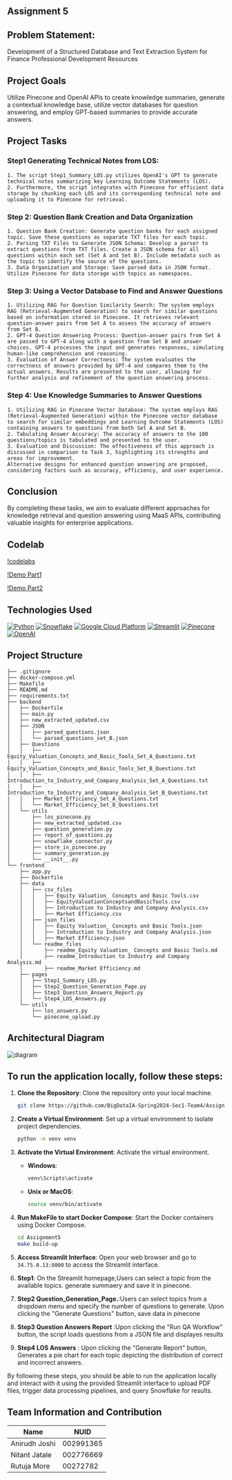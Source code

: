 
## Assignment 5

## Problem Statement:
Development of a Structured Database and Text Extraction System for Finance Professional Development Resources

## Project Goals
Utilize Pinecone and OpenAI APIs to create knowledge summaries, generate a contextual knowledge base, utilize vector databases for question answering, and employ GPT-based summaries to provide accurate answers.

## Project Tasks
  
### Step1 Generating Technical Notes from LOS:
        
    1. The script Step1_Summary_LOS.py utilizes OpenAI's GPT to generate technical notes summarizing key Learning Outcome Statements (LOS).
    2. Furthermore, the script integrates with Pinecone for efficient data storage by chunking each LOS and its corresponding technical note and uploading it to Pinecone for retrieval.

 ### Step 2: Question Bank Creation and Data Organization

    1. Question Bank Creation: Generate question banks for each assigned topic. Save these questions as separate TXT files for each topic.
    2. Parsing TXT Files to Generate JSON Schema: Develop a parser to extract questions from TXT files. Create a JSON schema for all questions within each set (Set A and Set B). Include metadata such as the topic to identify the source of the questions.
    3. Data Organization and Storage: Save parsed data in JSON format. Utilize Pinecone for data storage with topics as namespaces.


### Step 3: Using a Vector Database to Find and Answer Questions
    
    1. Utilizing RAG for Question Similarity Search: The system employs RAG (Retrieval-Augmented Generation) to search for similar questions based on information stored in Pinecone. It retrieves relevant question-answer pairs from Set A to assess the accuracy of answers from Set B.
    2. GPT-4 Question Answering Process: Question-answer pairs from Set A are passed to GPT-4 along with a question from Set B and answer choices. GPT-4 processes the input and generates responses, simulating human-like comprehension and reasoning.
    3. Evaluation of Answer Correctness: The system evaluates the correctness of answers provided by GPT-4 and compares them to the actual answers. Results are presented to the user, allowing for further analysis and refinement of the question answering process.

    
### Step 4: Use Knowledge Summaries to Answer Questions
    
    1. Utilizing RAG in Pinecone Vector Database: The system employs RAG (Retrieval-Augmented Generation) within the Pinecone vector database to search for similar embeddings and Learning Outcome Statements (LOS) containing answers to questions from both Set A and Set B.
    2. Tabulating Answer Accuracy: The accuracy of answers to the 100 questions/topics is tabulated and presented to the user.
    3. Evaluation and Discussion: The effectiveness of this approach is discussed in comparison to Task 3, highlighting its strengths and areas for improvement.
    Alternative designs for enhanced question answering are proposed, considering factors such as accuracy, efficiency, and user experience.

## Conclusion

By completing these tasks, we aim to evaluate different approaches for knowledge retrieval and question answering using MaaS APIs, contributing valuable insights for enterprise applications.

## Codelab

[!codelabs](https://codelabs-preview.appspot.com/?file_id=1fgubqz6h9BDCbEH1wdWYCjpfK3Iof7RCu2W_Kd6uOAY#3)

[!Demo Part1](https://www.youtube.com/watch?v=5RZNkLJtoBE)
 
[!Demo Part2](https://www.youtube.com/watch?v=0n0S1EA3dPc)

## Technologies Used

[![Python](https://img.shields.io/badge/Python-FFD43B?style=for-the-badge&logo=python&logoColor=blue)](https://www.python.org/)
[![Snowflake](https://img.shields.io/badge/Snowflake-387BC3?style=for-the-badge&logo=snowflake&logoColor=light)](https://www.snowflake.com/)
[![Google Cloud Platform](https://img.shields.io/badge/Google%20Cloud%20Platform-4285F4?style=for-the-badge&logo=google-cloud&logoColor=white)](https://cloud.google.com/)
[![Streamlit](https://img.shields.io/badge/Streamlit-FF4B4B?style=for-the-badge&logo=streamlit&logoColor=white)](https://www.streamlit.io/)
[![Pinecone](https://img.shields.io/badge/Pinecone-7B0099?style=for-the-badge&logo=pinecone&logoColor=white)](https://www.pinecone.io/)
[![OpenAI](https://img.shields.io/badge/OpenAI-000000?style=for-the-badge&logo=openai&logoColor=white)](https://openai.com/)



## Project Structure
```
├── .gitignore
├── docker-compose.yml
├── Makefile
├── README.md
├── requirements.txt
├── backend
│   ├── Dockerfile
│   ├── main.py
│   ├── new_extracted_updated.csv
│   ├── JSON
│   │   ├── parsed_questions.json
│   │   └── parsed_questions_set_B.json
│   ├── Questions
│   │   ├── Equity_Valuation_Concepts_and_Basic_Tools_Set_A_Questions.txt
│   │   ├── Equity_Valuation_Concepts_and_Basic_Tools_Set_B_Questions.txt
│   │   ├── Introduction_to_Industry_and_Company_Analysis_Set_A_Questions.txt
│   │   ├── Introduction_to_Industry_and_Company_Analysis_Set_B_Questions.txt
│   │   ├── Market_Efficiency_Set_A_Questions.txt
│   │   └── Market_Efficiency_Set_B_Questions.txt
│   └── utils
│       ├── los_pinecone.py
│       ├── new_extracted_updated.csv
│       ├── question_generation.py
│       ├── report_of_questions.py
│       ├── snowflake_connector.py
│       ├── store_in_pinecone.py
│       ├── summary_generation.py
│       └── __init__.py
└── frontend
    ├── app.py
    ├── Dockerfile
    ├── data
    │   ├── csv_files
    │   │   ├── Equity Valuation_ Concepts and Basic Tools.csv
    │   │   ├── EquityValuationConceptsandBasicTools.csv
    │   │   ├── Introduction to Industry and Company Analysis.csv
    │   │   ├── Market Efficiency.csv
    │   ├── json_files
    │   │   ├── Equity Valuation_ Concepts and Basic Tools.json
    │   │   ├── Introduction to Industry and Company Analysis.json
    │   │   ├── Market Efficiency.json
    │   └── readme_files
    │       ├── readme_Equity Valuation_ Concepts and Basic Tools.md
    │       ├── readme_Introduction to Industry and Company Analysis.md
    │       ├── readme_Market Efficiency.md
    ├── pages
    │   ├── Step1_Summary_LOS.py
    │   ├── Step2_Question_Generation_Page.py
    │   ├── Step3_Question_Answers_Report.py
    │   └── Step4_LOS_Answers.py
    └── utils
        ├── los_answers.py
        └── pinecone_upload.py
```
## Architectural Diagram
![diagram](https://github.com/BigDataIA-Spring2024-Sec1-Team4/Assignment5/blob/Anirudha/diagrams/system_architecture_for_assignment5.png)

## To run the application locally, follow these steps:

1. **Clone the Repository**: Clone the repository onto your local machine.

   ```bash
   git clone https://github.com/BigDataIA-Spring2024-Sec1-Team4/Assignment5
   ```

2. **Create a Virtual Environment**: Set up a virtual environment to isolate project dependencies.

   ```bash
   python -m venv venv
   ```

3. **Activate the Virtual Environment**: Activate the virtual environment.

   - **Windows**:

     ```bash
     venv\Scripts\activate
     ```

   - **Unix or MacOS**:

     ```bash
     source venv/bin/activate
     ```

4. **Run MakeFile to start Docker Compose**: Start the Docker containers using Docker Compose.

   ```bash
   cd Assignment5
   make build-up
   ```

5. **Access Streamlit Interface**: Open your web browser and go to `34.75.0.13:8000` to access the Streamlit interface.

6. **Step1**: On the Streamlit homepage,Users can select a topic from the available topics. generate summaery and save it in pinecone.

7. **Step2 Question_Generation_Page.**:Users can select topics from a dropdown menu and specify the number of questions to generate. Upon clicking the "Generate Questions" button, save data in pinecone
8. **Step3 Question Answers Report** :Upon clicking the "Run QA Workflow" button, the script loads questions from a JSON file and displayes results
9. **Step4 LOS Answers** :  Upon clicking the "Generate Report" button, Generates a pie chart for each topic depicting the distribution of correct and incorrect answers.
    
By following these steps, you should be able to run the application locally and interact with it using the provided Streamlit interface to upload PDF files, trigger data processing pipelines, and query Snowflake for results.



## Team Information and Contribution 

Name           | NUID          |
---------------|---------------|
Anirudh Joshi  | 002991365     |      
Nitant Jatale  | 002776669     |      
Rutuja More    | 00272782      |      
